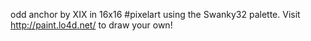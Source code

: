 odd anchor by XIX in 16x16 #pixelart using the Swanky32 palette. Visit http://paint.lo4d.net/ to draw your own! 